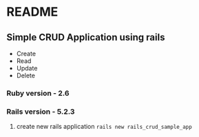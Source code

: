 # README
## Simple CRUD Application using rails 

* Create
* Read
* Update
* Delete

### Ruby version - 2.6
### Rails version - 5.2.3

1. create new rails application ```rails new rails_crud_sample_app``` 
